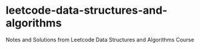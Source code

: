 # leetcode-data-structures-and-algorithms
Notes and Solutions from Leetcode Data Structures and Algorithms Course
